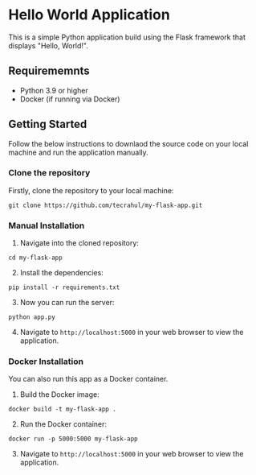 # Hello World Application

This is a simple Python application build using the Flask framework that displays "Hello, World!". 

## Requirememnts

- Python 3.9 or higher
- Docker (if running via Docker)

## Getting Started

Follow the below instructions to downlaod the source code on your local machine and run the application manually. 

### Clone the repository

Firstly, clone the repository to your local machine:
```
git clone https://github.com/tecrahul/my-flask-app.git
```


### Manual Installation

1. Navigate into the cloned repository:
```
cd my-flask-app
```
2. Install the dependencies:
```
pip install -r requirements.txt
```
3. Now you can run the server:
```
python app.py
```
4. Navigate to `http://localhost:5000` in your web browser to view the application.

### Docker Installation

You can also run this app as a Docker container.

1. Build the Docker image:
```
docker build -t my-flask-app .
```
2. Run the Docker container:
```
docker run -p 5000:5000 my-flask-app
```
3. Navigate to `http://localhost:5000` in your web browser to view the application.
